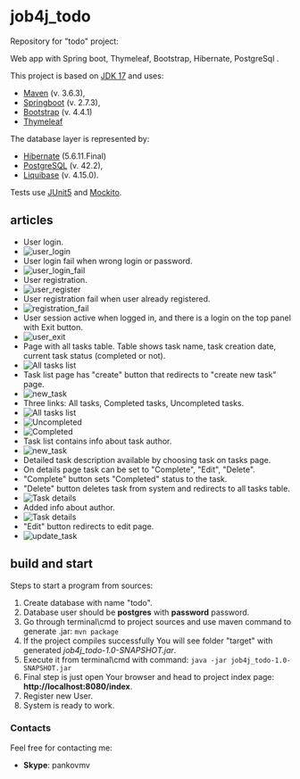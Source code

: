 # job4j_todo
Repository for "todo" project:

Web app with Spring boot, Thymeleaf, Bootstrap, Hibernate, PostgreSql .


This project is based on [JDK 17](https://www.oracle.com/java/technologies/javase-downloads.html#JDK17) and uses:
- [Maven](https://maven.apache.org/) (v. 3.6.3),
- [Springboot](https://spring.io/) (v. 2.7.3),
- [Bootstrap](https://getbootstrap.com/docs/4.4/getting-started/introduction/) (v. 4.4.1)
- [Thymeleaf](https://www.thymeleaf.org/)

The database layer is represented by:
- [Hibernate](https://hibernate.org/) (5.6.11.Final)
- [PostgreSQL](https://www.postgresql.org/) (v. 42.2),
- [Liquibase](https://www.liquibase.org/) (v. 4.15.0).

Tests use [JUnit5](https://junit.org/junit5/) and [Mockito](https://site.mockito.org/).

## articles
- User login.
- ![user_login](https://raw.github.com/fourbarman/screenshots/main/job4j_todo/user_login.png)
- User login fail when wrong login or password.
- ![user_login_fail](https://raw.github.com/fourbarman/screenshots/main/job4j_todo/user_login_fail.png)
- User registration.
- ![user_register](https://raw.github.com/fourbarman/screenshots/main/job4j_todo/user_register.png)
- User registration fail when user already registered.
- ![registration_fail](https://raw.github.com/fourbarman/screenshots/main/job4j_todo/registration_fail_when_already_registered.png)
- User session active when logged in, and there is a login on the top panel with Exit button.
- ![user_exit](https://raw.github.com/fourbarman/screenshots/main/job4j_todo/user_exit_link.png)
- Page with all tasks table. Table shows task name, task creation date, current task status (completed or not).
- ![All tasks list](https://raw.github.com/fourbarman/screenshots/main/job4j_todo/task_list.png)
- Task list page has "create" button that redirects to "create new task" page.
- ![new_task](https://raw.github.com/fourbarman/screenshots/main/job4j_todo/new_task.png)
- Three links: All tasks, Completed tasks, Uncompleted tasks.
- ![All tasks list](https://raw.github.com/fourbarman/screenshots/main/job4j_todo/task_list.png)
- ![Uncompleted](https://raw.github.com/fourbarman/screenshots/main/job4j_todo/uncompleted_task_list.png)
- ![Completed](https://raw.github.com/fourbarman/screenshots/main/job4j_todo/completed_task_list.png)
- Task list contains info about task author.
- ![new_task](https://raw.github.com/fourbarman/screenshots/main/job4j_todo/show_author_task_list.png)
- Detailed task description available by choosing task on tasks page.
- On details page task can be set to "Complete", "Edit", "Delete".
- "Complete" button sets "Completed" status to the task.
- "Delete" button deletes task from system and redirects to all tasks table.
- ![Task details](https://raw.github.com/fourbarman/screenshots/main/job4j_todo/task_details.png)
- Added info about author.
- ![Task details](https://raw.github.com/fourbarman/screenshots/main/job4j_todo/show_author_task_details.png)
- "Edit" button redirects to edit page.
- ![update_task](https://raw.github.com/fourbarman/screenshots/main/job4j_todo/update_task.png)

## build and start
Steps to start a program from sources:
1. Create database with name "todo".
2. Database user should be **postgres** with **password** password.
3. Go through terminal\cmd to project sources and use maven command to generate .jar:
```mvn package```
4. If the project compiles successfully You will see folder "target" with generated _job4j_todo-1.0-SNAPSHOT.jar_.
5. Execute it from terminal\cmd with command:
```java -jar job4j_todo-1.0-SNAPSHOT.jar```
6. Final step is just open Your browser and head to project index page: **http://localhost:8080/index**.
7. Register new User.
8. System is ready to work.

### Contacts
Feel free for contacting me:
- **Skype**: pankovmv
